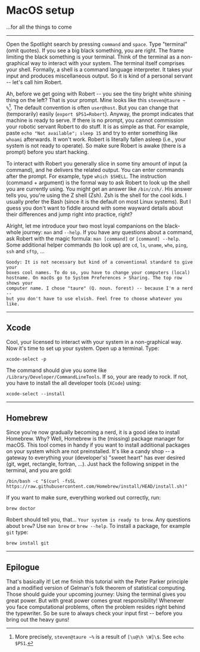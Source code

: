 
# MacOS setup

...for all the things to come

---

Open the Spotlight search by pressing `command` and `space`. Type "terminal"
(omit quotes). If you see a big black something, you are right. The frame
limiting the black something is your terminal. Think of the terminal as a
non-graphical way to interact with your system. The terminal itself comprises 
your shell. Formally, a shell is a command language interpreter. It takes your
input and produces miscellaneous output. So it is kind of a personal servant --
let's call him Robert. 

Ah, before we get going with Robert -- you see the tiny bright white shining
thing on the left? That is your prompt. Mine looks like this `steven@taure ~
%`[^1]. The default convention is often `user@host`. But you can change that
(temporarily) easily (`export $PS1=Robert`).  Anyway, the prompt indicates that
machine is ready to serve. If there is no prompt, you cannot commission your
robotic servant Robert to do stuff. It is as simple as that. For example, paste
`echo "Not available"; sleep 15` and try to enter something like `whoami`
afterwards. It won't work. Robert is literally fallen asleep (i.e., your system
is not ready to operate). So make sure Robert is awake (there is a prompt)
before you start hacking.

[^1]: More precisely, `steven@taure ~%` is a result of `[\u@\h \W]\$`. See `echo
$PS1`.

To interact with Robert you generally slice in some tiny amount of input (a
command), and he delivers the related output. You can enter commands after the
prompt. For example, type `which $SHELL`. The instruction (command + argument)
is the formal way to ask Robert to look up the shell you are currently using.
You might get an answer like `/bin/zsh/`. His answer tells you, you're using
the Z shell (Zsh). Zsh is the shell for the cool kids. I usually prefer the
Bash (since it is the default on most Linux systems). But I guess you don't
want to fiddle around with some wayward details about their differences and
jump right into practice, right?

Alright, let me introduce your two most loyal companions on the black-whole
journey: `man` and `--help`. If you have any questions about a command, ask
Robert with the magic formula: `man [command]` or `[command] --help`. Some
additional helper commands (to look up) are `cd`, `ls`, `uname`, `who`, `ping`,
`ssh` and `sftp`, ...

    Goody: It is not necessary but kind of a conventional standard to give your
    boxes cool names. To do so, you have to change your computers (local)
    hostname. On macOs go to System Preferences > Sharing. The top row shows your
    computer name. I chose "taure" (Q. noun. forest) -- because I'm a nerd --
    but you don't have to use elvish. Feel free to choose whatever you like. 

---

## Xcode

Cool, your licensed to interact with your system in a non-graphical way. Now
it's time to set up your system. Open up a terminal. Type:

```
xcode-select -p 
```

The command should give you some like `/Library/Developer/CommandLineTools`.
If so, your are ready to rock. If not, you have to install the all developer
tools (`XCode`) using:

```
xcode-select --install
```

---

## Homebrew 

Since you're now gradually becoming a nerd, it is a good idea to install
Homebrew. Why? Well, Homebrew is the (missing) package manager for macOS. This
tool comes in handy if you want to install additional packages on your system
which are not preinstalled. It's like a candy shop -- a gateway to everything
your (developer's) "sweet heart" has ever desired (git, wget, rectangle,
fortran, ...). Just hack the following snippet in the terminal, and you are
gold:

```
/bin/bash -c "$(curl -fsSL https://raw.githubusercontent.com/Homebrew/install/HEAD/install.sh)"
```

If you want to make sure, everything worked out correctly, run:

```
brew doctor
```

Robert should tell you, that... `Your system is ready to brew`. Any questions
about `brew`? Use `man brew` or `brew --help`. To install a package, for
example `git` type:

```
brew install git
```

---

## Epilogue

That's basically it! Let me finish this tutorial with the Peter Parker
principle and a modified version of Gelman's folk theorem of statistical
computing. Those should guide your upcoming journey: Using the terminal gives
you great power. But with great power comes great responsibility! Whenever you
face computational problems, often the problem resides right behind the
typewriter. So be sure to always check your input first -- before you bring out
the heavy guns! 
